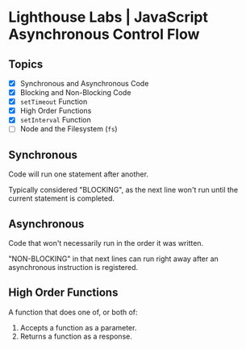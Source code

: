 # Lighthouse Labs | JavaScript Asynchronous Control Flow

## Topics

* [X] Synchronous and Asynchronous Code
* [X] Blocking and Non-Blocking Code
* [X] `setTimeout` Function
* [X] High Order Functions
* [X] `setInterval` Function
* [ ] Node and the Filesystem (`fs`)

## Synchronous

Code will run one statement after another.

Typically considered "BLOCKING", as the next line won't run until the current statement is completed.

## Asynchronous

Code that won't necessarily run in the order it was written.

"NON-BLOCKING" in that next lines can run right away after an asynchronous instruction is registered.

## High Order Functions

A function that does one of, or both of:

1. Accepts a function as a parameter.
2. Returns a function as a response.
